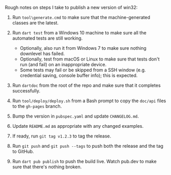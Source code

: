 Rough notes on steps I take to publish a new version of win32:

1. Run `tool\generate.cmd` to make sure that the machine-generated classes are
   the latest.

2. Run `dart test` from a Windows 10 machine to make sure all the
   automated tests are still working.

   - Optionally, also run it from Windows 7 to make sure nothing downlevel has
     failed.
   - Optionally, test from macOS or Linux to make sure that tests don't run (and
     fail) on an inappropriate device.
   - Some tests may fail or be skipped from a SSH window (e.g. credential
     saving, console buffer info); this is expected.

3. Run `dartdoc` from the root of the repo and make sure that it completes
   successfully.

4. Run `tool/deploy/deploy.sh` from a Bash prompt to copy the `doc/api` files to
   the `gh-pages` branch.

5. Bump the version in `pubspec.yaml` and update `CHANGELOG.md`.

6. Update `README.md` as appropriate with any changed examples.

7. If ready, run `git tag v1.2.3` to tag the release.

8. Run `git push` and `git push --tags` to push both the release and the tag to
   GitHub.

9. Run `dart pub publish` to push the build live. Watch pub.dev to make sure
   that there's nothing broken.
